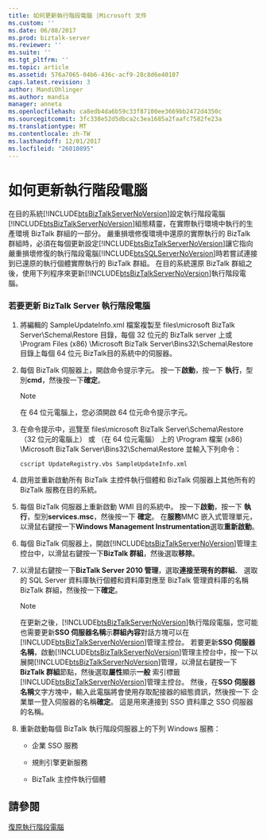 ```yaml
---
title: 如何更新執行階段電腦 |Microsoft 文件
ms.custom: ''
ms.date: 06/08/2017
ms.prod: biztalk-server
ms.reviewer: ''
ms.suite: ''
ms.tgt_pltfrm: ''
ms.topic: article
ms.assetid: 576a7065-04b6-436c-acf9-28c8d6e40107
caps.latest.revision: 3
author: MandiOhlinger
ms.author: mandia
manager: anneta
ms.openlocfilehash: ca8edb4da6b59c33f87100ee3669bb2472d4350c
ms.sourcegitcommit: 3fc338e52d5dbca2c3ea1685a2faafc7582fe23a
ms.translationtype: MT
ms.contentlocale: zh-TW
ms.lasthandoff: 12/01/2017
ms.locfileid: "26010895"
---
```

# <a name="how-to-update-the-runtime-computers"></a>如何更新執行階段電腦
在目的系統[!INCLUDE[btsBizTalkServerNoVersion](../includes/btsbiztalkservernoversion-md.md)]設定執行階段電腦[!INCLUDE[btsBizTalkServerNoVersion](../includes/btsbiztalkservernoversion-md.md)]組態精靈，在實際執行環境中執行的生產環境 BizTalk 群組的一部分。 嚴重損壞修復環境中還原的實際執行的 BizTalk 群組時，必須在每個更新設定[!INCLUDE[btsBizTalkServerNoVersion](../includes/btsbiztalkservernoversion-md.md)]讓它指向嚴重損壞修復的執行階段電腦[!INCLUDE[btsSQLServerNoVersion](../includes/btssqlservernoversion-md.md)]時若嘗試連接到已還原的執行個體實際執行的 BizTalk 群組。 在目的系統還原 BizTalk 群組之後，使用下列程序來更新[!INCLUDE[btsBizTalkServerNoVersion](../includes/btsbiztalkservernoversion-md.md)]執行階段電腦。  
  
### <a name="to-update-the-biztalk-server-runtime-computers"></a>若要更新 BizTalk Server 執行階段電腦  
  
1.  將編輯的 SampleUpdateInfo.xml 檔案複製至 files\microsoft BizTalk Server\Schema\Restore 目錄，每個 32 位元的 BizTalk server 上或 \Program Files (x86) \Microsoft BizTalk Server\Bins32\Schema\Restore 目錄上每個 64 位元 BizTalk目的系統中的伺服器。  
  
2.  每個 BizTalk 伺服器上，開啟命令提示字元。 按一下**啟動**，按一下 **執行**，型別**cmd**，然後按一下**確定**。  
  
    > [!NOTE]  
    >  在 64 位元電腦上，您必須開啟 64 位元命令提示字元。  
  
3.  在命令提示中，巡覽至 files\microsoft BizTalk Server\Schema\Restore （32 位元的電腦上） 或 （在 64 位元電腦） 上的 \Program 檔案 (x86) \Microsoft BizTalk Server\Bins32\Schema\Restore 並輸入下列命令：  
  
    ```  
    cscript UpdateRegistry.vbs SampleUpdateInfo.xml  
    ```  
  
4.  啟用並重新啟動所有 BizTalk 主控件執行個體和 BizTalk 伺服器上其他所有的 BizTalk 服務在目的系統。  
  
5.  每個 BizTalk 伺服器上重新啟動 WMI 目的系統中。 按一下**啟動**，按一下 **執行**，型別**services.msc**，然後按一下 **確定**。 在**服務**MMC 嵌入式管理單元，以滑鼠右鍵按一下**Windows Management Instrumentation**選取**重新啟動**。  
  
6.  每個 BizTalk 伺服器上，開啟[!INCLUDE[btsBizTalkServerNoVersion](../includes/btsbiztalkservernoversion-md.md)]管理主控台中，以滑鼠右鍵按一下**BizTalk 群組**，然後選取**移除**。  
  
7.  以滑鼠右鍵按一下**BizTalk Server 2010 管理**，選取**連接至現有的群組**、 選取的 SQL Server 資料庫執行個體和資料庫對應至 BizTalk 管理資料庫的名稱BizTalk 群組，然後按一下**確定**。  
  
    > [!NOTE]  
    >  在更新之後，[!INCLUDE[btsBizTalkServerNoVersion](../includes/btsbiztalkservernoversion-md.md)]執行階段電腦，您可能也需要更新**SSO 伺服器名稱**示**群組內容**對話方塊可以在[!INCLUDE[btsBizTalkServerNoVersion](../includes/btsbiztalkservernoversion-md.md)]管理主控台。 若要更新**SSO 伺服器名稱**，啟動[!INCLUDE[btsBizTalkServerNoVersion](../includes/btsbiztalkservernoversion-md.md)]管理主控台中，按一下以展開[!INCLUDE[btsBizTalkServerNoVersion](../includes/btsbiztalkservernoversion-md.md)]管理，以滑鼠右鍵按一下**BizTalk 群組**節點，然後選取**屬性**顯示**一般** 索引標籤[!INCLUDE[btsBizTalkServerNoVersion](../includes/btsbiztalkservernoversion-md.md)]管理主控台。 然後，在**SSO 伺服器名稱**文字方塊中，輸入此電腦將會使用存取配接器的組態資訊，然後按一下 企業單一登入伺服器的名稱**確定**。 這是用來連接到 SSO 資料庫之 SSO 伺服器的名稱。  
  
8.  重新啟動每個 BizTalk 執行階段伺服器上的下列 Windows 服務：  
  
    -   企業 SSO 服務  
  
    -   規則引擎更新服務  
  
    -   BizTalk 主控件執行個體  
  
## <a name="see-also"></a>請參閱  
 [復原執行階段電腦](../technical-guides/recovering-the-runtime-computers.md)